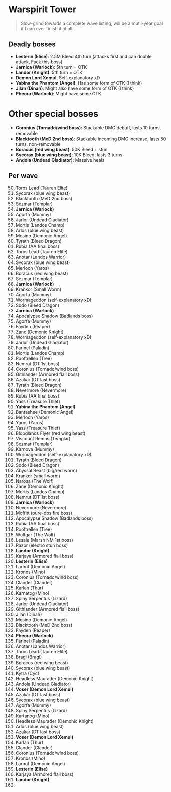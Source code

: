 # Warspirit Tower
> Slow-grind towards a complete wave listing, will be a mutli-year goal if I can ever finish it at all.

## Deadly bosses
- **Lesterin (Elise)**: 2.5M Bleed 4th turn (attacks first and can double attack, Fack this boss)
- **Jarnica (Warlock)**: 5th turn = OTK
- **Landor (Knight)**: 5th turn = OTK
- **Demon Lord Xemul**: Self-explanatory xD
- **Yabina the Phantom (Angel)**: Has some form of OTK (I think)
- **Jilan (Dinah)**: Might also have some form of OTK (I think)
- **Pheora (Warlock)**: Might have some OTK

# Other special bosses
- **Coronius (Tornado/wind boss)**: Stackable DMG debuff, lasts 10 turns, removable
- **Blacktooth (MeD 2nd boss)**: Stackable incoming DMG increase, lasts 50 turns, non-removable
- **Boracus (red wing beast)**: 50K Bleed + stun
- **Sycorax (blue wing beast)**: 10K Bleed, lasts 3 turns
- **Andola (Undead Gladiator)**: Massive heals

## Per wave
50. Toros Lead (Tauren Elite)
51. Sycorax (blue wing beast)
52. Blacktooth (MeD 2nd boss)
53. Sezmar (Templar)
54. **Jarnica (Warlock)**
55. Agorfa (Mummy)
56. Jarlor (Undead Gladiator)
57. Mortis (Landos Champ)
58. Arlos (blue wing beast)
59. Mosino (Demonic Angel)
60. Tyrath (Bleed Dragon)
61. Rubia (AA final boss)
62. Toros Lead (Tauren Elite)
63. Anotar (Landos Warrior)
64. Sycorax (blue wing beast)
65. Merloch (Yaros)
66. Boracus (red wing beast)
67. Sezmar (Templar)
68. **Jarnica (Warlock)**
69. Krankor (Small Worm)
70. Agorfa (Mummy)
71. Wormageddon (self-explanatory xD)
72. Sodo (Bleed Dragon)
73. **Jarnica (Warlock)**
74. Apocalypse Shadow (Badlands boss)
75. Agorfa (Mummy)
76. Fayden (Reaper)
77. Zane (Demonic Knight)
78. Wormageddon (self-explanatory xD)
79. Jarlor (Undead Gladiator)
80. Farinel (Paladin)
81. Mortis (Landos Champ)
82. Rooftrellen (Tree)
83. Nemrut (DT 1st boss)
84. Coronius (Tornado/wind boss)
85. Githlander (Armored flail boss)
86. Azakar (DT last boss)
87. Tyrath (Bleed Dragon)
88. Nevermore (Nevermore)
89. Rubia (AA final boss)
90. Yass (Treasure Thief)
91. **Yabina the Phantom (Angel)**
92. Bantashee (Demonic Angel)
93. Merloch (Yaros)
94. Yaros (Yaros)
95. Yass (Treasure Thief)
96. Bloodlands Flyer (red wing beast)
97. Viscount Remus (Templar)
98. Sezmar (Templar)
99. Karnova (Mummy)
100. Wormageddon (self-explanatory xD)
101. Tyrath (Bleed Dragon)
102. Sodo (Bleed Dragon)
103. Abyssal Beast (big/red worm)
104. Krankor (small worm)
105. Narosa (The Wolf)
106. Zane (Demonic Knight)
107. Mortis (Landos Champ)
108. Nemrut (DT 1st boss)
109. **Jarnica (Warlock)**
110. Nevermore (Nevermore)
111. Moffitt (pure-dps fire boss)
112. Apocalypse Shadow (Badlands boss)
113. Rubia (AA final boss)
114. Rooftrellen (Tree)
115. Wulfgar (The Wolf)
116. Lesale (Marsh NM 1st boss)
117. Razor (electro stun boss)
118. **Landor (Knight)**
119. Karjaya (Armored flail boss)
120. **Lesterin (Elise)**
121. Larnot (Demonic Angel)
122. Kronos (Mino)
123. Coronius (Tornado/wind boss)
124. Clander (Clander)
125. Karlan (Thur)
126. Karnatog (Mino)
127. Spiny Serpentus (Lizard)
128. Jarlor (Undead Gladiator)
129. Githlander (Armored flail boss)
130. Jilan (Dinah)
131. Mosino (Demonic Angel)
132. Blacktooth (MeD 2nd boss)
133. Fayden (Reaper)
134. **Pheora (Warlock)**
135. Farinel (Paladin)
136. Anotar (Landos Warrior)
137. Toros Lead (Tauren Elite)
138. Bragi (Bragi)
139. Boracus (red wing beast)
140. Sycorax (blue wing beast)
141. Kytra (Cyc)
142. Headless Maurader (Demonic Knight)
143. Andola (Undead Gladiator)
144. **Voser (Demon Lord Xemul)**
145. Azakar (DT last boss)
146. Sycorax (blue wing beast)
147. Agorfa (Mummy)
148. Spiny Serpentus (Lizard)
149. Kartanog (Mino)
150. Headless Maurader (Demonic Knight)
151. Arlos (blue wing beast)
152. Azakar (DT last boss)
153. **Voser (Demon Lord Xemul)**
154. Karlan (Thur)
155. Clander (Clander)
156. Coronius (Tornado/wind boss)
157. Kronos (Mino)
158. Larnot (Demonic Angel)
159. **Lesterin (Elise)**
160. Karjaya (Armored flail boss)
161. **Landor (Knight)**
162. 